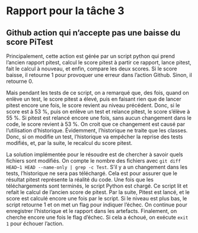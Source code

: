 # Rapport pour la tâche 3

## Github action qui n’accepte pas une baisse du score PiTest

Principalement, cette action est gérée par un script python qui prend l’ancien rapport
pitest, calcul le score pitest à partir ce rapport, lance pitest, fait le calcul
à nouveau, et enfin, compare les deux scores. Si le score baisse, il retourne 1 pour
provoquer une erreur dans l’action Github. Sinon, il retourne 0.

Mais pendant les tests de ce script, on a remarqué que, des fois, quand on enlève un test,
le score pitest a élevé, puis en faisant rien que de lancer pitest encore une fois, le
score revient au niveau précédent. Donc, si le score est à 53 %, puis on enlève un test
et relance pitest, le score s’élève à 55 %. Si pitest est relancé encore une fois,
sans aucun changement dans le code, le score revient à 53 %. On croit que ce changement
est causé par l’utilisation d’historique. Évidemment, l’historique ne traite que les classes.
Donc, si on modifie un test, l’historique va empêcher la reprise des tests modifiés, et,
par la suite, le recalcul du score pitest. 


La solution implémentée pour le résoudre est de chercher à savoir quels fichiers sont
modifiés. On compte le nombre des fichiers avec
`git diff HEAD~1 HEAD --name-only | grep -c Test`. S’il y a un changement dans les tests,
l’historique ne sera pas téléchargé. Cela est pour assurer que le résultat pitest représente
la réalité du code. Une fois que les téléchargements sont terminés, le script Python est
chargé. Ce script lit et refait le calcul de l’ancien score de pitest. Par la suite,
Pitest est lancé, et le score est calculé encore une fois par le script. Si le niveau est
plus bas, le script retourne 1 et on met un flag pour indiquer l’échec. On continue pour
enregistrer l’historique et le rapport dans les artefacts. Finalement, on cherche encore
une fois le flag d’échec. Si cela a échoué, on exécute `exit 1` pour échouer l’action. 


